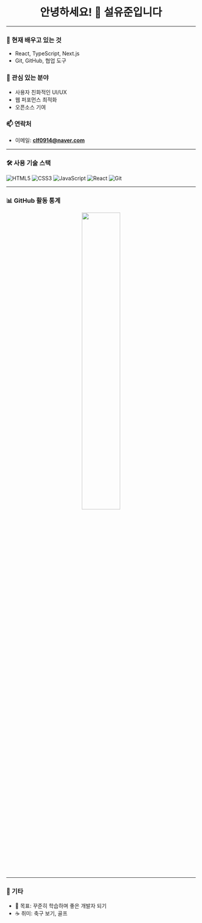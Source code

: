 <h1 align="center">안녕하세요! 👋 설유준입니다</h1>

---

### 🌱 현재 배우고 있는 것
- React, TypeScript, Next.js
- Git, GitHub, 협업 도구

### 🔭 관심 있는 분야
- 사용자 친화적인 UI/UX
- 웹 퍼포먼스 최적화
- 오픈소스 기여

### 📫 연락처
- 이메일: **clf0914@naver.com**
---

### 🛠️ 사용 기술 스택

![HTML5](https://img.shields.io/badge/HTML5-E34F26?style=flat&logo=html5&logoColor=white)
![CSS3](https://img.shields.io/badge/CSS3-1572B6?style=flat&logo=css3&logoColor=white)
![JavaScript](https://img.shields.io/badge/JavaScript-F7DF1E?style=flat&logo=javascript&logoColor=black)
![React](https://img.shields.io/badge/React-20232A?style=flat&logo=react&logoColor=61DAFB)
![Git](https://img.shields.io/badge/Git-F05032?style=flat&logo=git&logoColor=white)

---

### 📊 GitHub 활동 통계

<p align="center">
  <img src="https://github-readme-stats.vercel.app/api?username=cheog0&show_icons=true&theme=tokyonight&locale=kr" width="45%" />
  
</p>

---

### 🎯 기타

- 🌟 목표: 꾸준히 학습하며 좋은 개발자 되기
- ☕ 취미: 축구 보기, 골프

<!-- 프로필 꾸미기 참고 출처
- https://github.com/anuraghazra/github-readme-stats
- https://shields.io
- https://github.com/rahuldkjain/github-profile-readme-generator
-->
